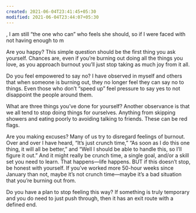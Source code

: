 ```yaml
---
created: 2021-06-04T23:41:45+05:30
modified: 2021-06-04T23:44:07+05:30
---
```


, I am still “the one who can” who feels she should, so if I were faced with not having enough to m


Are you happy? This simple question should be the first thing you ask yourself. Chances are, even if you’re burning out doing all the things you love, as you approach burnout you’ll just stop taking as much joy from it all.

Do you feel empowered to say no? I have observed in myself and others that when someone is burning out, they no longer feel they can say no to things. Even those who don’t “speed up” feel pressure to say yes to not disappoint the people around them.

What are three things you’ve done for yourself? Another observance is that we all tend to stop doing things for ourselves. Anything from skipping showers and eating poorly to avoiding talking to friends. These can be red flags. 

Are you making excuses? Many of us try to disregard feelings of burnout. Over and over I have heard, “It’s just crunch time,” “As soon as I do this one thing, it will all be better,” and “Well I should be able to handle this, so I’ll figure it out.” And it might really be crunch time, a single goal, and/or a skill set you need to learn. That happens—life happens. BUT if this doesn’t stop, be honest with yourself. If you’ve worked more 50-hour weeks since January than not, maybe it’s not crunch time—maybe it’s a bad situation that you’re burning out from.

Do you have a plan to stop feeling this way? If something is truly temporary and you do need to just push through, then it has an exit route with a
defined end.
